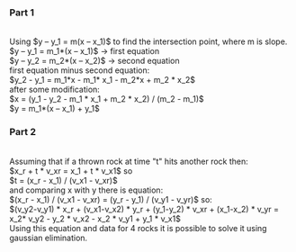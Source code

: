 <h3>Part 1</h3>
<p>
<br>Using $y – y_1 = m(x – x_1)$ to find the intersection point, where m is slope.
<br>$y – y_1 = m_1*(x – x_1)$ -> first equation
<br>$y – y_2 = m_2*(x – x_2)$ -> second equation
<br>first equation minus second equation:
<br>$y_2 - y_1 = m_1*x - m_1* x_1 - m_2*x + m_2 * x_2$
<br>after some modification:
<br>$x = (y_1 - y_2 - m_1 * x_1 + m_2 * x_2) / (m_2 - m_1)$
<br>$y = m_1*(x – x_1) + y_1$
</p>

<h3>Part 2</h3>
<p>
<br>Assuming that if a thrown rock at time "t" hits another rock then:
<br>$x_r + t * v_xr = x_1 + t * v_x1$ so
<br>$t = (x_r - x_1) / (v_x1 - v_xr)$
<br>and comparing x with y there is equation:
<br>$(x_r - x_1) / (v_x1 - v_xr) = (y_r - y_1) / (v_y1 - v_yr)$
so:
<br>$(v_y2-v_y1) * x_r + (v_x1-v_x2) * y_r + (y_1-y_2) * v_xr + (x_1-x_2) * v_yr = x_2* v_y2 - y_2 * v_x2 - x_2 * v_y1 + y_1 * v_x1$
<br>Using this equation and data for 4 rocks it is possible to solve it using gaussian elimination.
</p>
